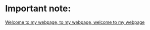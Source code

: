 # Important note:
[Welcome to my webpage, to my webpage, welcome to my webpage](https://www.youtube.com/embed/zUHdvoPh2aA?start=22&end=28)
